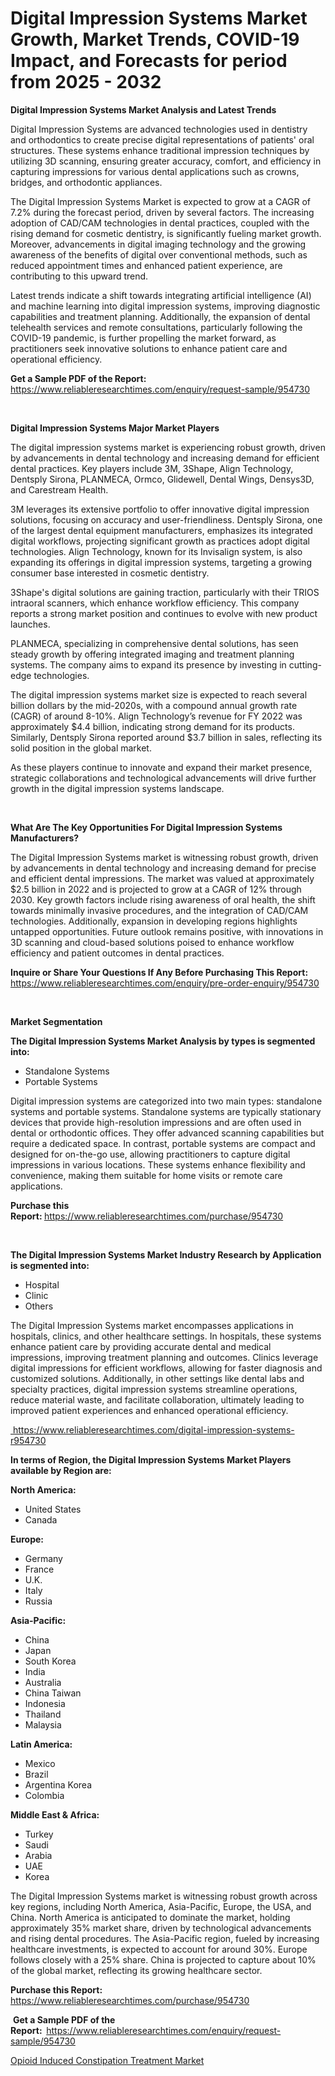 <p><h1>Digital Impression Systems Market Growth, Market Trends, COVID-19 Impact, and Forecasts for period from 2025 - 2032</h1></p><p><strong>Digital Impression Systems Market Analysis and Latest Trends</strong></p>
<p><p>Digital Impression Systems are advanced technologies used in dentistry and orthodontics to create precise digital representations of patients' oral structures. These systems enhance traditional impression techniques by utilizing 3D scanning, ensuring greater accuracy, comfort, and efficiency in capturing impressions for various dental applications such as crowns, bridges, and orthodontic appliances.</p><p>The Digital Impression Systems Market is expected to grow at a CAGR of 7.2% during the forecast period, driven by several factors. The increasing adoption of CAD/CAM technologies in dental practices, coupled with the rising demand for cosmetic dentistry, is significantly fueling market growth. Moreover, advancements in digital imaging technology and the growing awareness of the benefits of digital over conventional methods, such as reduced appointment times and enhanced patient experience, are contributing to this upward trend.</p><p>Latest trends indicate a shift towards integrating artificial intelligence (AI) and machine learning into digital impression systems, improving diagnostic capabilities and treatment planning. Additionally, the expansion of dental telehealth services and remote consultations, particularly following the COVID-19 pandemic, is further propelling the market forward, as practitioners seek innovative solutions to enhance patient care and operational efficiency.</p></p>
<p><strong>Get a Sample PDF of the Report:&nbsp;</strong> <a href="https://www.reliableresearchtimes.com/enquiry/request-sample/954730?utm_campaign=3067&utm_medium=2&utm_source=Github&utm_content=ia&utm_term=07032025&utm_id=digital-impression-systems">https://www.reliableresearchtimes.com/enquiry/request-sample/954730</a></p>
<p>&nbsp;</p>
<p><strong>Digital Impression Systems Major Market Players</strong></p>
<p><p>The digital impression systems market is experiencing robust growth, driven by advancements in dental technology and increasing demand for efficient dental practices. Key players include 3M, 3Shape, Align Technology, Dentsply Sirona, PLANMECA, Ormco, Glidewell, Dental Wings, Densys3D, and Carestream Health.</p><p>3M leverages its extensive portfolio to offer innovative digital impression solutions, focusing on accuracy and user-friendliness. Dentsply Sirona, one of the largest dental equipment manufacturers, emphasizes its integrated digital workflows, projecting significant growth as practices adopt digital technologies. Align Technology, known for its Invisalign system, is also expanding its offerings in digital impression systems, targeting a growing consumer base interested in cosmetic dentistry.</p><p>3Shape's digital solutions are gaining traction, particularly with their TRIOS intraoral scanners, which enhance workflow efficiency. This company reports a strong market position and continues to evolve with new product launches.</p><p>PLANMECA, specializing in comprehensive dental solutions, has seen steady growth by offering integrated imaging and treatment planning systems. The company aims to expand its presence by investing in cutting-edge technologies.</p><p>The digital impression systems market size is expected to reach several billion dollars by the mid-2020s, with a compound annual growth rate (CAGR) of around 8-10%. Align Technology’s revenue for FY 2022 was approximately $4.4 billion, indicating strong demand for its products. Similarly, Dentsply Sirona reported around $3.7 billion in sales, reflecting its solid position in the global market.</p><p>As these players continue to innovate and expand their market presence, strategic collaborations and technological advancements will drive further growth in the digital impression systems landscape.</p></p>
<p>&nbsp;</p>
<p><strong>What Are The Key Opportunities For Digital Impression Systems Manufacturers?</strong></p>
<p><p>The Digital Impression Systems market is witnessing robust growth, driven by advancements in dental technology and increasing demand for precise and efficient dental impressions. The market was valued at approximately $2.5 billion in 2022 and is projected to grow at a CAGR of 12% through 2030. Key growth factors include rising awareness of oral health, the shift towards minimally invasive procedures, and the integration of CAD/CAM technologies. Additionally, expansion in developing regions highlights untapped opportunities. Future outlook remains positive, with innovations in 3D scanning and cloud-based solutions poised to enhance workflow efficiency and patient outcomes in dental practices.</p></p>
<p><strong>Inquire or Share Your Questions If Any Before Purchasing This Report:</strong> <a href="https://www.reliableresearchtimes.com/enquiry/pre-order-enquiry/954730?utm_campaign=3067&utm_medium=2&utm_source=Github&utm_content=ia&utm_term=07032025&utm_id=digital-impression-systems">https://www.reliableresearchtimes.com/enquiry/pre-order-enquiry/954730</a></p>
<p>&nbsp;</p>
<p><strong>Market Segmentation</strong></p>
<p><strong>The Digital Impression Systems Market Analysis by types is segmented into:</strong></p>
<p><ul><li>Standalone Systems</li><li>Portable Systems</li></ul></p>
<p><p>Digital impression systems are categorized into two main types: standalone systems and portable systems. Standalone systems are typically stationary devices that provide high-resolution impressions and are often used in dental or orthodontic offices. They offer advanced scanning capabilities but require a dedicated space. In contrast, portable systems are compact and designed for on-the-go use, allowing practitioners to capture digital impressions in various locations. These systems enhance flexibility and convenience, making them suitable for home visits or remote care applications.</p></p>
<p><strong>Purchase this Report:&nbsp;</strong><a href="https://www.reliableresearchtimes.com/purchase/954730?utm_campaign=3067&utm_medium=2&utm_source=Github&utm_content=ia&utm_term=07032025&utm_id=digital-impression-systems">https://www.reliableresearchtimes.com/purchase/954730</a></p>
<p>&nbsp;</p>
<p><strong>The Digital Impression Systems Market Industry Research by Application is segmented into:</strong></p>
<p><ul><li>Hospital</li><li>Clinic</li><li>Others</li></ul></p>
<p><p>The Digital Impression Systems market encompasses applications in hospitals, clinics, and other healthcare settings. In hospitals, these systems enhance patient care by providing accurate dental and medical impressions, improving treatment planning and outcomes. Clinics leverage digital impressions for efficient workflows, allowing for faster diagnosis and customized solutions. Additionally, in other settings like dental labs and specialty practices, digital impression systems streamline operations, reduce material waste, and facilitate collaboration, ultimately leading to improved patient experiences and enhanced operational efficiency.</p></p>
<p><a href="https://www.reliableresearchtimes.com/digital-impression-systems-r954730?utm_campaign=3067&utm_medium=2&utm_source=Github&utm_content=ia&utm_term=07032025&utm_id=digital-impression-systems">&nbsp;https://www.reliableresearchtimes.com/digital-impression-systems-r954730</a></p>
<p><strong>In terms of Region, the Digital Impression Systems Market Players available by Region are:</strong></p>
<p>
    <p> <strong> North America: </strong>
        <ul>
            <li>United States</li>
            <li>Canada</li>
        </ul>
        </p> 
    <p> <strong> Europe: </strong>
        <ul>
            <li>Germany</li>
            <li>France</li>
            <li>U.K.</li>
            <li>Italy</li>
            <li>Russia</li>
        </ul>
        </p> 
    <p> <strong> Asia-Pacific: </strong>
        <ul>
            <li>China</li>
            <li>Japan</li>
            <li>South Korea</li>
            <li>India</li>
            <li>Australia</li>
            <li>China Taiwan</li>
            <li>Indonesia</li>
            <li>Thailand</li>
            <li>Malaysia</li>
        </ul>
        </p> 
    <p> <strong> Latin America: </strong>
        <ul>
            <li>Mexico</li>
            <li>Brazil</li>
            <li>Argentina Korea</li>
            <li>Colombia</li>
        </ul>
        </p> 
    <p> <strong> Middle East & Africa: </strong>
        <ul>
            <li>Turkey</li>
            <li>Saudi</li>
            <li>Arabia</li>
            <li>UAE</li>
            <li>Korea</li>
        </ul>
    </p>
    </p>
<p><p>The Digital Impression Systems market is witnessing robust growth across key regions, including North America, Asia-Pacific, Europe, the USA, and China. North America is anticipated to dominate the market, holding approximately 35% market share, driven by technological advancements and rising dental procedures. The Asia-Pacific region, fueled by increasing healthcare investments, is expected to account for around 30%. Europe follows closely with a 25% share. China is projected to capture about 10% of the global market, reflecting its growing healthcare sector.</p></p>
<p><strong>Purchase this Report: </strong><a href="https://www.reliableresearchtimes.com/purchase/954730?utm_campaign=3067&utm_medium=2&utm_source=Github&utm_content=ia&utm_term=07032025&utm_id=digital-impression-systems">https://www.reliableresearchtimes.com/purchase/954730</a></p>
<p>&nbsp;<strong>Get a Sample PDF of the Report:&nbsp;&nbsp;</strong><a href="https://www.reliableresearchtimes.com/enquiry/request-sample/954730?utm_campaign=3067&utm_medium=2&utm_source=Github&utm_content=ia&utm_term=07032025&utm_id=digital-impression-systems">https://www.reliableresearchtimes.com/enquiry/request-sample/954730</a></p>
<p><strong></strong></p>
<p><p><a href="https://github.com/kaqiewan/Market-Research-Report-List-1/blob/main/opioid-induced-constipation-treatment-market.md?utm_campaign=3067&utm_medium=2&utm_source=Github&utm_content=ia&utm_term=07032025&utm_id=digital-impression-systems">Opioid Induced Constipation Treatment Market</a></p></p>